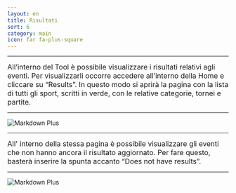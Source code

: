 ```yaml
---
layout: en
title: Risultati
sort: 6
category: main
icon: far fa-plus-square
---
```

<p class="message">
   
</p>

---

<font size="3">All’interno del Tool è possibile visualizzare i risultati relativi agli eventi. Per visualizzarli occorre accedere all’interno della Home e cliccare su “Results”. In questo modo si aprirà la pagina con la lista di tutti gli sport, scritti in verde, con le relative categorie, tornei e partite.</font> 

---
![Markdown Plus]({{site.baseurl}}/public/images/risultati/Oam-tool-results.png)

---

<font size="3">All' interno della stessa pagina è possibile visualizzare gli eventi che non hanno ancora il risultato aggiornato. Per fare questo, basterà inserire la spunta accanto “Does not have results”. </font> 

---

![Markdown Plus]({{site.baseurl}}/public/images/risultati/Oam-tool-not-results.png)